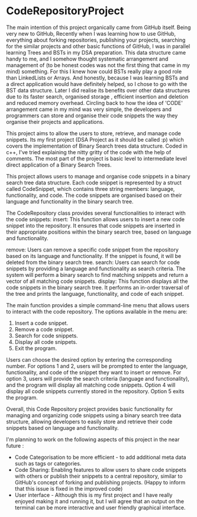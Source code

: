 # CodeRepositoryProject



The main intention of this project organically came from GitHub itself. Being very new to GitHub, Recently when I was learning how to use GitHub, everything about forking repositories, publishing your projects, searching for the similar projects and other basic functions of GitHub, I was in parallel learning Trees and BSTs in my DSA preparation. This data structure came handy to me, and I somehow thought systematic arrangement and management of (to be honest codes was not the first thing that came in my mind) something. For this I knew how could BSTs really play a good role than LinkedLists or Arrays. And honestly, because I was learning BSTs and a direct application would have definitely helped, so I chose to go with the BST data structure. Later I did realise its benefits over other data structures due to its faster search, organised storage , efficient insertion and deletion and reduced memory overhead. Circling back to how the idea of 'CODE' arrangement came in my mind was very simple, the developers and programmers can store and organise their code snippets the way they organise their projects and applications. 

This project aims to allow the users to store, retrieve, and manage code snippets. Its my first project (DSA Project as it should be called :p) which covers the implementation of Binary Search trees data structure. Coded in c++, I've tried explaining the nitty gritty of the code with the help of comments. The most part of the project is basic level to intermediate level direct application of a Binary Search Trees. 

This project  allows users to manage and organise code snippets in a binary search tree data structure. Each code snippet is represented by a struct called CodeSnippet, which contains three string members: language, functionality, and code. The code snippets are organised based on their language and functionality in the binary search tree.

The CodeRepository class provides several functionalities to interact with the code snippets:
insert: This function allows users to insert a new code snippet into the repository. It ensures that code snippets are inserted in their appropriate positions within the binary search tree, based on language and functionality.

remove: Users can remove a specific code snippet from the repository based on its language and functionality. If the snippet is found, it will be deleted from the binary search tree.
search: Users can search for code snippets by providing a language and functionality as search criteria. The system will perform a binary search to find matching snippets and return a vector of all matching code snippets.
display: This function displays all the code snippets in the binary search tree. It performs an in-order traversal of the tree and prints the language, functionality, and code of each snippet.

The main function provides a simple command-line menu that allows users to interact with the code repository. The options available in the menu are:

1. Insert a code snippet.
2. Remove a code snippet.
3. Search for code snippets.
4. Display all code snippets.
5. Exit the program.

Users can choose the desired option by entering the corresponding number. For options 1 and 2, users will be prompted to enter the language, functionality, and code of the snippet they want to insert or remove. For option 3, users will provide the search criteria (language and functionality), and the program will display all matching code snippets. Option 4 will display all code snippets currently stored in the repository. Option 5 exits the program.

Overall, this Code Repository project provides basic functionality for managing and organizing code snippets using a binary search tree data structure, allowing developers to easily store and retrieve their code snippets based on language and functionality. 

I'm planning to work on the following aspects of this project in the near future :

- Code Categorisation to be more efficient - to add additional meta data such as tags or categories.
- Code Sharing: Enabling features to allow users to share code snippets with others or publish their snippets to a central repository, similar to GitHub's concept of forking and publishing projects.
  (Happy to inform that this issue is fixed in the improved code)
- User interface - Although this is my first project and I have really enjoyed making it and running it, but I will agree that an output on the terminal can be more interactive and user friendly graphical interface.


